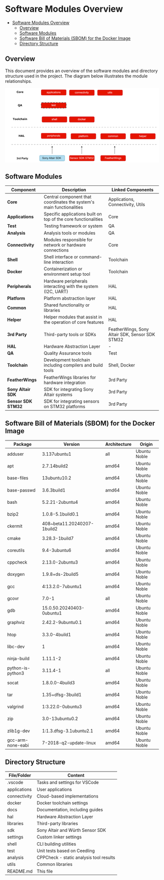 # Software Modules Overview

- [Software Modules Overview](#software-modules-overview)
  - [Overview](#overview)
  - [Software Modules](#software-modules)
  - [Software Bill of Materials (SBOM) for the Docker Image](#software-bill-of-materials-sbom-for-the-docker-image)
  - [Directory Structure](#directory-structure)

## Overview
This document provides an overview of the software modules and directory structure used in the project. The diagram below illustrates the module relationships.

![Software Modules](images/modules.png)

## Software Modules

| Component      | Description  | Linked Components  |
|---------------|-------------|--------------------|
| **Core**      | Central component that coordinates the system's main functionalities | Applications, Connectivity, Utils |
| **Applications** | Specific applications built on top of the core functionalities | Core |
| **Test**      | Testing framework or system | QA |
| **Analysis**  | Analysis tools or modules | QA |
| **Connectivity** | Modules responsible for network or hardware connections | Core |
| **Shell**     | Shell interface or command-line interaction | Toolchain |
| **Docker**    | Containerization or environment setup tool | Toolchain |
| **Peripherals** | Hardware peripherals interacting with the system (I2C, UART) | HAL |
| **Platform**  | Platform abstraction layer | HAL |
| **Common**    | Shared functionality or libraries | HAL |
| **Helper**    | Helper modules that assist in the operation of core features | HAL |
| **3rd Party** | Third-party tools or SDKs | FeatherWings, Sony Altair SDK, Sensor SDK STM32 |
| **HAL**       | Hardware Abstraction Layer | - |
| **QA**        | Quality Assurance tools | Test |
| **Toolchain** | Development toolchain including compilers and build tools | Shell, Docker |
| **FeatherWings** | FeatherWings libraries for hardware integration | 3rd Party |
| **Sony Altair SDK** | SDK for integrating Sony Altair systems | 3rd Party |
| **Sensor SDK STM32** | SDK for integrating sensors on STM32 platforms | 3rd Party |


##  Software Bill of Materials (SBOM) for the Docker Image

| Package             | Version                             | Architecture | Origin        |
|---------------------|-------------------------------------|--------------|---------------|
| adduser             | 3.137ubuntu1                        | all          | Ubuntu Noble  |
| apt                 | 2.7.14build2                        | amd64        | Ubuntu Noble  |
| base-files          | 13ubuntu10.2                        | amd64        | Ubuntu Noble  |
| base-passwd         | 3.6.3build1                         | amd64        | Ubuntu Noble  |
| bash                | 5.2.21-2ubuntu4                     | amd64        | Ubuntu Noble  |
| bzip2               | 1.0.8-5.1build0.1                   | amd64        | Ubuntu Noble  |
| ckermit             | 408~beta11.20240207-1build2         | amd64        | Ubuntu Noble  |
| cmake               | 3.28.3-1build7                      | amd64        | Ubuntu Noble  |
| coreutils           | 9.4-3ubuntu6                        | amd64        | Ubuntu Noble  |
| cppcheck            | 2.13.0-2ubuntu3                     | amd64        | Ubuntu Noble  |
| doxygen             | 1.9.8+ds-2build5                    | amd64        | Ubuntu Noble  |
| gcc                 | 4:13.2.0-7ubuntu1                   | amd64        | Ubuntu Noble  |
| gcovr               | 7.0-1                               | all          | Ubuntu Noble  |
| gdb                 | 15.0.50.20240403-0ubuntu1           | amd64        | Ubuntu Noble  |
| graphviz            | 2.42.2-9ubuntu0.1                   | amd64        | Ubuntu Noble  |
| htop                | 3.3.0-4build1                       | amd64        | Ubuntu Noble  |
| libc-dev            | 1                                   | amd64        | Ubuntu Noble  |
| ninja-build         | 1.11.1-2                            | amd64        | Ubuntu Noble  |
| python-is-python3   | 3.11.4-1                            | all          | Ubuntu Noble  |
| socat               | 1.8.0.0-4build3                     | amd64        | Ubuntu Noble  |
| tar                 | 1.35+dfsg-3build1                   | amd64        | Ubuntu Noble  |
| valgrind            | 1:3.22.0-0ubuntu3                   | amd64        | Ubuntu Noble  |
| zip                 | 3.0-13ubuntu0.2                     | amd64        | Ubuntu Noble  |
| zlib1g-dev          | 1:1.3.dfsg-3.1ubuntu2.1             | amd64        | Ubuntu Noble  |
| gcc-arm-none-eabi   | 7-2018-q2-update-linux              | amd64        | Ubuntu Noble  |




## Directory Structure

| File/Folder  | Content  |
|-------------|----------|
| .vscode | Tasks and settings for VSCode |
| applications | User applications |
| connectivity | Cloud-based implementations |
| docker | Docker toolchain settings |
| docs | Documentation, including guides |
| hal | Hardware Abstraction Layer |
| libraries | Third-party libraries |
| sdk | Sony Altair and Würth Sensor SDK |
| settings | Custom linker settings |
| shell | CLI building utilities |
| test | Unit tests based on Ceedling |
| analysis | CPPCheck - static analysis tool results |
| utils | Common libraries |
| README.md | This file |



